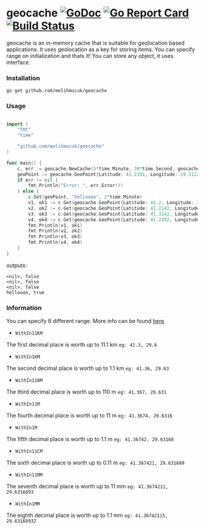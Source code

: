 # geocache [![GoDoc](https://godoc.org/github.com/melihmucuk/geocache?status.svg)](https://godoc.org/github.com/melihmucuk/geocache) [![Go Report Card](https://goreportcard.com/badge/melihmucuk/geocache)](https://goreportcard.com/report/melihmucuk/geocache) [![Build Status](http://img.shields.io/travis/melihmucuk/geocache.svg?style=flat)](https://travis-ci.org/melihmucuk/geocache)

geocache is an in-memory cache that is suitable for geolocation based applications. It uses geolocation as a key for storing items. You can specify range on initialization and thats it! You can store any object, it uses interface.

### Installation

`go get github.com/melihmucuk/geocache`

### Usage

```go

import (
	"fmt"
	"time"

	"github.com/melihmucuk/geocache"
)

func main() {
	c, err := geocache.NewCache(5*time.Minute, 30*time.Second, geocache.WithIn1KM)
	geoPoint := geocache.GeoPoint{Latitude: 41.2391, Longitude: 29.3122}
	if err != nil {
		fmt.Println("Error: ", err.Error())
	} else {
		c.Set(geoPoint, "helloooo", 2*time.Minute)
		v1, ok1 := c.Get(geocache.GeoPoint{Latitude: 41.2, Longitude: 29.3})
		v2, ok2 := c.Get(geocache.GeoPoint{Latitude: 41.2142, Longitude: 29.4234})
		v3, ok3 := c.Get(geocache.GeoPoint{Latitude: 41.3142, Longitude: 29.3241})
		v4, ok4 := c.Get(geocache.GeoPoint{Latitude: 41.2392, Longitude: 29.3181})
		fmt.Println(v1, ok1)
		fmt.Println(v2, ok2)
		fmt.Println(v3, ok3)
		fmt.Println(v4, ok4)
	}
}

```

outputs:
```
<nil>, false
<nil>, false
<nil>, false
helloooo, true
```

### Information

You can specify 8 different range. More info can be found [here](http://gis.stackexchange.com/questions/8650/how-to-measure-the-accuracy-of-latitude-and-longitude).

* `WithIn11KM`

The first decimal place is worth up to 11.1 km `eg: 41.3, 29.6`

* `WithIn1KM`

The second decimal place is worth up to 1.1 km `eg: 41.36, 29.63`

* `WithIn110M`

The third decimal place is worth up to 110 m `eg: 41.367, 29.631`

* `WithIn11M`

The fourth decimal place is worth up to 11 m `eg: 41.3674, 29.6316`

* `WithIn1M`

The fifth decimal place is worth up to 1.1 m `eg: 41.36742, 29.63168`

* `WithIn11CM`

The sixth decimal place is worth up to 0.11 m `eg: 41.367421, 29.631689`

* `WithIn11MM`

The seventh decimal place is worth up to 11 mm `eg: 41.3674211, 29.6316893`

* `WithIn1MM`

The eighth decimal place is worth up to 1.1 mm `eg: 41.36742115, 29.63168932`
